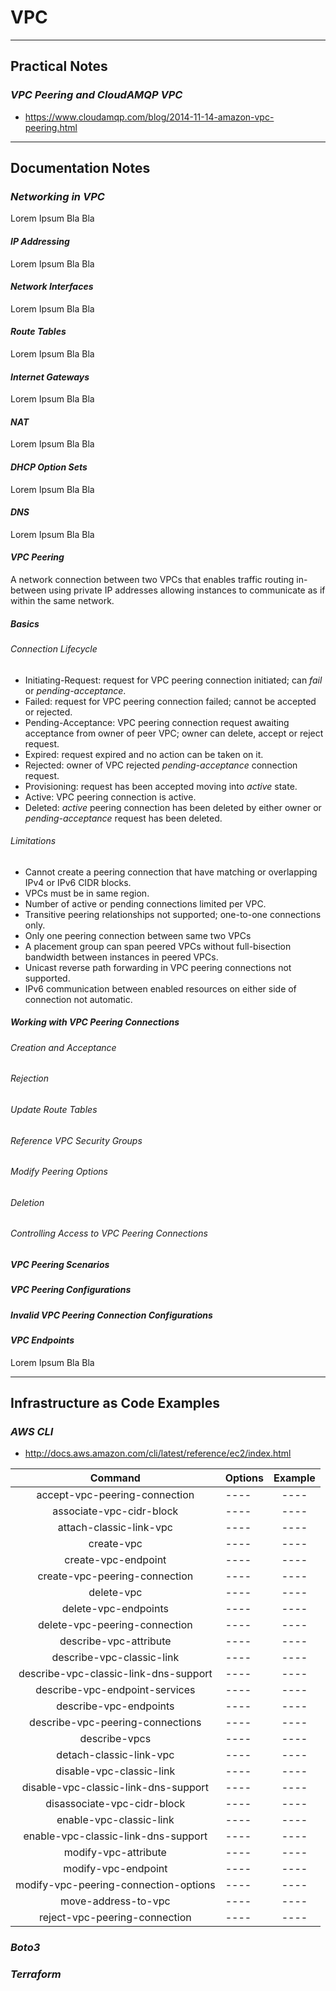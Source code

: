 # VPC

---

## Practical Notes

### *VPC Peering and CloudAMQP VPC*
- https://www.cloudamqp.com/blog/2014-11-14-amazon-vpc-peering.html

---

## Documentation Notes

### *Networking in VPC*

Lorem Ipsum Bla Bla

#### *IP Addressing*

Lorem Ipsum Bla Bla

#### *Network Interfaces*

Lorem Ipsum Bla Bla

#### *Route Tables*

Lorem Ipsum Bla Bla

#### *Internet Gateways*

Lorem Ipsum Bla Bla

#### *NAT*

Lorem Ipsum Bla Bla

#### *DHCP Option Sets*

Lorem Ipsum Bla Bla

#### *DNS*

Lorem Ipsum Bla Bla

#### *VPC Peering*

A network connection between two VPCs that enables traffic routing in-between using private IP addresses allowing instances to communicate as if within the same network.

##### *Basics*

###### *Connection Lifecycle*

- Initiating-Request: request for VPC peering connection initiated; can _fail_ or _pending-acceptance_.
- Failed: request for VPC peering connection failed; cannot be accepted or rejected.
- Pending-Acceptance: VPC peering connection request awaiting acceptance from owner of peer VPC; owner can delete, accept or reject request.
- Expired: request expired and no action can be taken on it.
- Rejected: owner of VPC rejected _pending-acceptance_ connection request.
- Provisioning: request has been accepted moving into _active_ state.
- Active: VPC peering connection is active.
- Deleted: _active_ peering connection has been deleted by either owner or _pending-acceptance_ request has been deleted.

###### *Limitations*

- Cannot create a peering connection that have matching or overlapping IPv4 or IPv6 CIDR blocks.
- VPCs must be in same region.
- Number of active or pending connections limited per VPC.
- Transitive peering relationships not supported; one-to-one connections only.
- Only one peering connection between same two VPCs
- A placement group can span peered VPCs without full-bisection bandwidth between instances in peered VPCs.
- Unicast reverse path forwarding in VPC peering connections not supported.
- IPv6 communication between enabled resources on either side of connection not automatic.

##### *Working with VPC Peering Connections*

###### *Creation and Acceptance*
###### *Rejection*
###### *Update Route Tables*
###### *Reference VPC Security Groups*
###### *Modify Peering Options*
###### *Deletion*
###### *Controlling Access to VPC Peering Connections*

##### *VPC Peering Scenarios*

##### *VPC Peering Configurations*

##### *Invalid VPC Peering Connection Configurations*

#### *VPC Endpoints*

Lorem Ipsum Bla Bla

---

## Infrastructure as Code Examples

### *AWS CLI*

- http://docs.aws.amazon.com/cli/latest/reference/ec2/index.html

| Command        | Options      | Example  |
| :-------------:|------------- | :-----:  |
| accept-vpc-peering-connection | ---- | ---- |
| associate-vpc-cidr-block | ---- | ---- |
| attach-classic-link-vpc | ---- | ---- |
| create-vpc | ---- | ---- |
| create-vpc-endpoint | ---- | ---- |
| create-vpc-peering-connection | ---- | ---- |
| delete-vpc | ---- | ---- |
| delete-vpc-endpoints | ---- | ---- |
| delete-vpc-peering-connection | ---- | ---- |
| describe-vpc-attribute | ---- | ---- |
| describe-vpc-classic-link | ---- | ---- |
| describe-vpc-classic-link-dns-support | ---- | ---- |
| describe-vpc-endpoint-services | ---- | ---- |
| describe-vpc-endpoints | ---- | ---- |
| describe-vpc-peering-connections | ---- | ---- |
| describe-vpcs | ---- | ---- |
| detach-classic-link-vpc | ---- | ---- |
| disable-vpc-classic-link | ---- | ---- |
| disable-vpc-classic-link-dns-support | ---- | ---- |
| disassociate-vpc-cidr-block | ---- | ---- |
| enable-vpc-classic-link | ---- | ---- |
| enable-vpc-classic-link-dns-support | ---- | ---- |
| modify-vpc-attribute | ---- | ---- |
| modify-vpc-endpoint | ---- | ---- |
| modify-vpc-peering-connection-options | ---- | ---- |
| move-address-to-vpc | ---- | ---- |
| reject-vpc-peering-connection | ---- | ---- |

### *Boto3*

### *Terraform*
